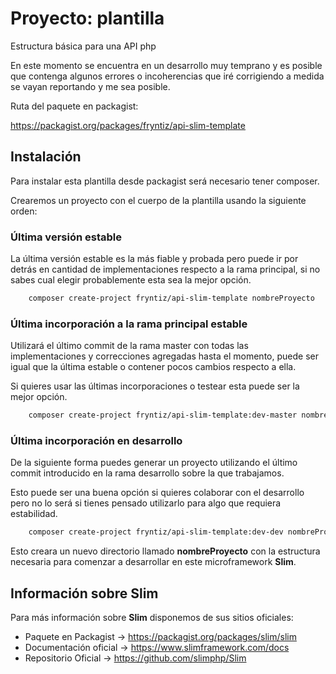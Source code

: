 # Proyecto: plantilla

Estructura básica para una API php

En este momento se encuentra en un desarrollo muy temprano y es posible que 
contenga algunos errores o incoherencias que iré corrigiendo a medida se vayan
reportando y me sea posible.

Ruta del paquete en packagist:

https://packagist.org/packages/fryntiz/api-slim-template

## Instalación

Para instalar esta plantilla desde packagist será necesario tener  composer.

Crearemos un proyecto con el cuerpo de la plantilla usando la siguiente orden:

### Última versión estable

La última versión estable es la más fiable y probada pero puede ir por detrás
en cantidad de implementaciones respecto a la rama principal, si no sabes cual
elegir probablemente esta sea la mejor opción.

```bash
    composer create-project fryntiz/api-slim-template nombreProyecto
```

### Última incorporación a la rama principal estable

Utilizará el último commit de la rama master con todas las implementaciones y
correcciones agregadas hasta el momento, puede ser igual que la última estable
o contener pocos cambios respecto a ella. 

Si quieres usar las últimas incorporaciones o testear esta puede ser la mejor
opción.

```bash
    composer create-project fryntiz/api-slim-template:dev-master nombreProyecto
```

### Última incorporación en desarrollo

De la siguiente forma puedes generar un proyecto utilizando el último commit
introducido en la rama desarrollo sobre la que trabajamos.

Esto puede ser una buena opción si quieres colaborar con el desarrollo pero no
lo será si tienes pensado utilizarlo para algo que requiera estabilidad.

```bash
    composer create-project fryntiz/api-slim-template:dev-dev nombreProyecto
```

Esto creara un nuevo directorio llamado **nombreProyecto** con la estructura
necesaria para comenzar a desarrollar en este microframework **Slim**.

## Información sobre Slim

Para más información sobre **Slim** disponemos de sus sitios oficiales:
- Paquete en Packagist → https://packagist.org/packages/slim/slim
- Documentación oficial → https://www.slimframework.com/docs
- Repositorio Oficial → https://github.com/slimphp/Slim
